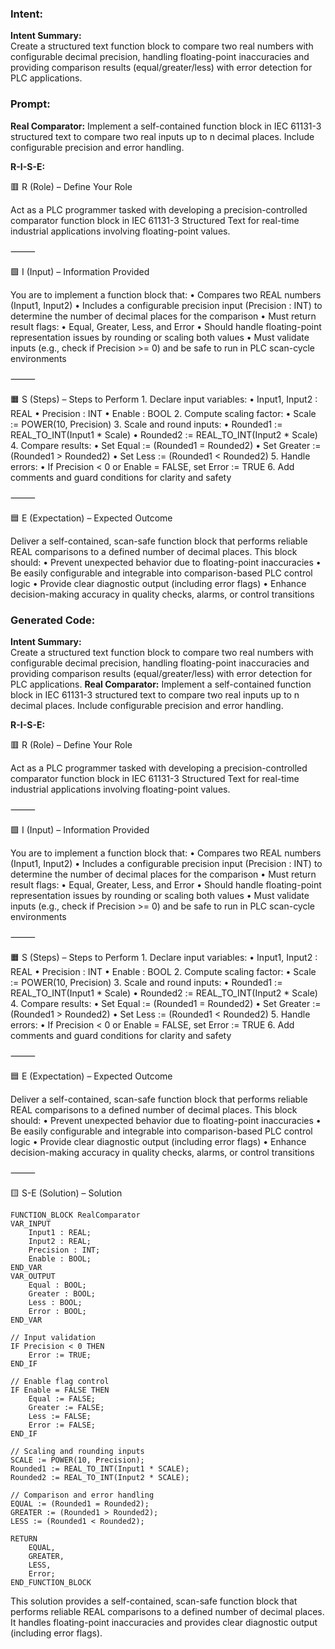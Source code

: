 ### Intent:
**Intent Summary:**  
Create a structured text function block to compare two real numbers with configurable decimal precision, handling floating-point inaccuracies and providing comparison results (equal/greater/less) with error detection for PLC applications.

### Prompt:
**Real Comparator:**
Implement a self-contained function block in IEC 61131-3 structured text to compare two real inputs up to n decimal places. Include configurable precision and error handling.


**R-I-S-E:**

🟥 R (Role) – Define Your Role

Act as a PLC programmer tasked with developing a precision-controlled comparator function block in IEC 61131-3 Structured Text for real-time industrial applications involving floating-point values.

⸻

🟩 I (Input) – Information Provided

You are to implement a function block that:
	•	Compares two REAL numbers (Input1, Input2)
	•	Includes a configurable precision input (Precision : INT) to determine the number of decimal places for the comparison
	•	Must return result flags:
	•	Equal, Greater, Less, and Error
	•	Should handle floating-point representation issues by rounding or scaling both values
	•	Must validate inputs (e.g., check if Precision >= 0) and be safe to run in PLC scan-cycle environments

⸻

🟧 S (Steps) – Steps to Perform
	1.	Declare input variables:
	•	Input1, Input2 : REAL
	•	Precision : INT
	•	Enable : BOOL
	2.	Compute scaling factor:
	•	Scale := POWER(10, Precision)
	3.	Scale and round inputs:
	•	Rounded1 := REAL_TO_INT(Input1 * Scale)
	•	Rounded2 := REAL_TO_INT(Input2 * Scale)
	4.	Compare results:
	•	Set Equal := (Rounded1 = Rounded2)
	•	Set Greater := (Rounded1 > Rounded2)
	•	Set Less := (Rounded1 < Rounded2)
	5.	Handle errors:
	•	If Precision < 0 or Enable = FALSE, set Error := TRUE
	6.	Add comments and guard conditions for clarity and safety

⸻

🟦 E (Expectation) – Expected Outcome

Deliver a self-contained, scan-safe function block that performs reliable REAL comparisons to a defined number of decimal places. This block should:
	•	Prevent unexpected behavior due to floating-point inaccuracies
	•	Be easily configurable and integrable into comparison-based PLC control logic
	•	Provide clear diagnostic output (including error flags)
	•	Enhance decision-making accuracy in quality checks, alarms, or control transitions

### Generated Code:
**Intent Summary:**  
Create a structured text function block to compare two real numbers with configurable decimal precision, handling floating-point inaccuracies and providing comparison results (equal/greater/less) with error detection for PLC applications.
**Real Comparator:**
Implement a self-contained function block in IEC 61131-3 structured text to compare two real inputs up to n decimal places. Include configurable precision and error handling.


**R-I-S-E:**

🟥 R (Role) – Define Your Role

Act as a PLC programmer tasked with developing a precision-controlled comparator function block in IEC 61131-3 Structured Text for real-time industrial applications involving floating-point values.

⸻

🟩 I (Input) – Information Provided

You are to implement a function block that:
	•	Compares two REAL numbers (Input1, Input2)
	•	Includes a configurable precision input (Precision : INT) to determine the number of decimal places for the comparison
	•	Must return result flags:
	•	Equal, Greater, Less, and Error
	•	Should handle floating-point representation issues by rounding or scaling both values
	•	Must validate inputs (e.g., check if Precision >= 0) and be safe to run in PLC scan-cycle environments

⸻

🟧 S (Steps) – Steps to Perform
	1.	Declare input variables:
	•	Input1, Input2 : REAL
	•	Precision : INT
	•	Enable : BOOL
	2.	Compute scaling factor:
	•	Scale := POWER(10, Precision)
	3.	Scale and round inputs:
	•	Rounded1 := REAL_TO_INT(Input1 * Scale)
	•	Rounded2 := REAL_TO_INT(Input2 * Scale)
	4.	Compare results:
	•	Set Equal := (Rounded1 = Rounded2)
	•	Set Greater := (Rounded1 > Rounded2)
	•	Set Less := (Rounded1 < Rounded2)
	5.	Handle errors:
	•	If Precision < 0 or Enable = FALSE, set Error := TRUE
	6.	Add comments and guard conditions for clarity and safety

⸻

🟦 E (Expectation) – Expected Outcome

Deliver a self-contained, scan-safe function block that performs reliable REAL comparisons to a defined number of decimal places. This block should:
	•	Prevent unexpected behavior due to floating-point inaccuracies
	•	Be easily configurable and integrable into comparison-based PLC control logic
	•	Provide clear diagnostic output (including error flags)
	•	Enhance decision-making accuracy in quality checks, alarms, or control transitions

⸻

🟨 S-E (Solution) – Solution

```
FUNCTION_BLOCK RealComparator
VAR_INPUT
    Input1 : REAL;
    Input2 : REAL;
    Precision : INT;
    Enable : BOOL;
END_VAR
VAR_OUTPUT
    Equal : BOOL;
    Greater : BOOL;
    Less : BOOL;
    Error : BOOL;
END_VAR

// Input validation
IF Precision < 0 THEN
    Error := TRUE;
END_IF

// Enable flag control
IF Enable = FALSE THEN
    Equal := FALSE;
    Greater := FALSE;
    Less := FALSE;
    Error := FALSE;
END_IF

// Scaling and rounding inputs
SCALE := POWER(10, Precision);
Rounded1 := REAL_TO_INT(Input1 * SCALE);
Rounded2 := REAL_TO_INT(Input2 * SCALE);

// Comparison and error handling
EQUAL := (Rounded1 = Rounded2);
GREATER := (Rounded1 > Rounded2);
LESS := (Rounded1 < Rounded2);

RETURN
    EQUAL,
    GREATER,
    LESS,
    Error;
END_FUNCTION_BLOCK
```

This solution provides a self-contained, scan-safe function block that performs reliable REAL comparisons to a defined number of decimal places. It handles floating-point inaccuracies and provides clear diagnostic output (including error flags).
